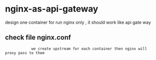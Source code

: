 # nginx-as-api-gateway

design one container for run nginx only , it should work like api gate way


## check file nginx.conf

                we create upstream for each container then nginx will proxy pass to them






